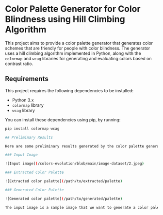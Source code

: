 # Color Palette Generator for Color Blindness using Hill Climbing Algorithm

This project aims to provide a color palette generator that generates color schemes that are friendly for people with color blindness. The generator uses a hill climbing algorithm implemented in Python, along with the `colormap` and `wcag` libraries for generating and evaluating colors based on contrast ratio.

## Requirements

This project requires the following dependencies to be installed:

- Python 3.x
- `colormap` library
- `wcag` library

You can install these dependencies using pip, by running:

```sh
pip install colormap wcag

## Preliminary Results

Here are some preliminary results generated by the color palette generator:

### Input Image

![Input image](/colors-evolution/blob/main/image-dataset/2.jpeg)

### Extracted Color Palette

![Extracted color palette](/path/to/extracted/palette)

### Generated Color Palette

![Generated color palette](/path/to/generated/palette)

The input image is a sample image that we want to generate a color palette for. The extracted color palette shows the colors that were extracted from the input image, while the generated color palette shows the colors generated by the hill climbing algorithm. As you can see in the preliminary results, the generated color palette is designed to be friendly for people with color blindness, while still preserving the essence of the original colors in the input image. However, this algorithm needs improvements to generate representative palettes for the brands as well.
